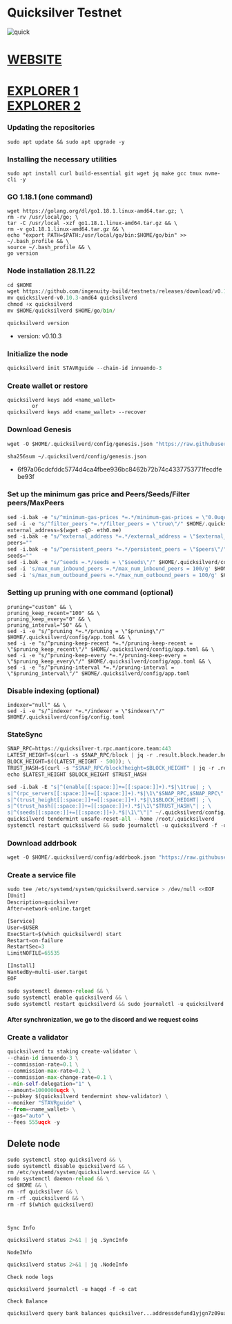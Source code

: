 # Quicksilver  Testnet

![quick](https://user-images.githubusercontent.com/44331529/201520331-711f381d-89ab-4b8b-bab9-114c2b2521bd.png)


[WEBSITE](https://quicksilver.zone/)
=
[EXPLORER 1](https://explorer.stavr.tech/quicksilver/staking) \
[EXPLORER 2](https://testnet.manticore.team/quicksilver/staking)
=
### Updating the repositories  

    sudo apt update && sudo apt upgrade -y

### Installing the necessary utilities

    sudo apt install curl build-essential git wget jq make gcc tmux nvme-cli -y
    
### GO 1.18.1 (one command)

    wget https://golang.org/dl/go1.18.1.linux-amd64.tar.gz; \
    rm -rv /usr/local/go; \
    tar -C /usr/local -xzf go1.18.1.linux-amd64.tar.gz && \
    rm -v go1.18.1.linux-amd64.tar.gz && \
    echo "export PATH=$PATH:/usr/local/go/bin:$HOME/go/bin" >> ~/.bash_profile && \
    source ~/.bash_profile && \
    go version

### Node installation 28.11.22
```python
cd $HOME
wget https://github.com/ingenuity-build/testnets/releases/download/v0.10.0/quicksilverd-v0.10.3-amd64
mv quicksilverd-v0.10.3-amd64 quicksilverd
chmod +x quicksilverd
mv $HOME/quicksilverd $HOME/go/bin/
```
`quicksilverd version`
+ version: v0.10.3


### Initialize the node
```java
quicksilverd init STAVRguide --chain-id innuendo-3
```

### Create wallet or restore
    quicksilverd keys add <name_wallet>
            or
    quicksilverd keys add <name_wallet> --recover

### Download Genesis
```python
wget -O $HOME/.quicksilverd/config/genesis.json "https://raw.githubusercontent.com/ingenuity-build/testnets/main/innuendo/genesis.json"
```
`sha256sum ~/.quicksilverd/config/genesis.json`
 + 6f97a06cdcfddc5774d4ca4fbee936bc8462b72b74c4337753771fecdfebe93f

### Set up the minimum gas price and Peers/Seeds/Filter peers/MaxPeers
```python
sed -i.bak -e "s/^minimum-gas-prices *=.*/minimum-gas-prices = \"0.0uqck\"/;" ~/.quicksilverd/config/app.toml
sed -i -e "s/^filter_peers *=.*/filter_peers = \"true\"/" $HOME/.quicksilverd/config/config.toml
external_address=$(wget -qO- eth0.me)
sed -i.bak -e "s/^external_address *=.*/external_address = \"$external_address:26656\"/" $HOME/.quicksilverd/config/config.toml
peers=""
sed -i.bak -e "s/^persistent_peers *=.*/persistent_peers = \"$peers\"/" $HOME/.quicksilverd/config/config.toml
seeds=""
sed -i.bak -e "s/^seeds =.*/seeds = \"$seeds\"/" $HOME/.quicksilverd/config/config.toml
sed -i 's/max_num_inbound_peers =.*/max_num_inbound_peers = 100/g' $HOME/.quicksilverd/config/config.toml
sed -i 's/max_num_outbound_peers =.*/max_num_outbound_peers = 100/g' $HOME/.quicksilverd/config/config.toml
```


### Setting up pruning with one command (optional)
    pruning="custom" && \
    pruning_keep_recent="100" && \
    pruning_keep_every="0" && \
    pruning_interval="50" && \
    sed -i -e "s/^pruning *=.*/pruning = \"$pruning\"/" $HOME/.quicksilverd/config/app.toml && \
    sed -i -e "s/^pruning-keep-recent *=.*/pruning-keep-recent = \"$pruning_keep_recent\"/" $HOME/.quicksilverd/config/app.toml && \
    sed -i -e "s/^pruning-keep-every *=.*/pruning-keep-every = \"$pruning_keep_every\"/" $HOME/.quicksilverd/config/app.toml && \
    sed -i -e "s/^pruning-interval *=.*/pruning-interval = \"$pruning_interval\"/" $HOME/.quicksilverd/config/app.toml

### Disable indexing (optional)
    indexer="null" && \
    sed -i -e "s/^indexer *=.*/indexer = \"$indexer\"/" $HOME/.quicksilverd/config/config.toml

### StateSync
```python
SNAP_RPC=https://quicksilver-t.rpc.manticore.team:443
LATEST_HEIGHT=$(curl -s $SNAP_RPC/block | jq -r .result.block.header.height); \
BLOCK_HEIGHT=$((LATEST_HEIGHT - 500)); \
TRUST_HASH=$(curl -s "$SNAP_RPC/block?height=$BLOCK_HEIGHT" | jq -r .result.block_id.hash)
echo $LATEST_HEIGHT $BLOCK_HEIGHT $TRUST_HASH

sed -i.bak -E "s|^(enable[[:space:]]+=[[:space:]]+).*$|\1true| ; \
s|^(rpc_servers[[:space:]]+=[[:space:]]+).*$|\1\"$SNAP_RPC,$SNAP_RPC\"| ; \
s|^(trust_height[[:space:]]+=[[:space:]]+).*$|\1$BLOCK_HEIGHT| ; \
s|^(trust_hash[[:space:]]+=[[:space:]]+).*$|\1\"$TRUST_HASH\"| ; \
s|^(seeds[[:space:]]+=[[:space:]]+).*$|\1\"\"|" ~/.quicksilverd/config/config.toml
quicksilverd tendermint unsafe-reset-all --home /root/.quicksilverd
systemctl restart quicksilverd && sudo journalctl -u quicksilverd -f -o cat
```

### Download addrbook
```python
wget -O $HOME/.quicksilverd/config/addrbook.json "https://raw.githubusercontent.com/obajay/nodes-Guides/main/Quicksilver/addrbook.json"
```

### Create a service file
```python
sudo tee /etc/systemd/system/quicksilverd.service > /dev/null <<EOF
[Unit]
Description=quicksilver
After=network-online.target

[Service]
User=$USER
ExecStart=$(which quicksilverd) start
Restart=on-failure
RestartSec=3
LimitNOFILE=65535

[Install]
WantedBy=multi-user.target
EOF
```
```python    
sudo systemctl daemon-reload && \
sudo systemctl enable quicksilverd && \
sudo systemctl restart quicksilverd && sudo journalctl -u quicksilverd -f -o cat
```

#### After synchronization, we go to the discord and we request coins

### Create a validator
```python
quicksilverd tx staking create-validator \
--chain-id innuendo-3 \
--commission-rate=0.1 \
--commission-max-rate=0.2 \
--commission-max-change-rate=0.1 \
--min-self-delegation="1" \
--amount=1000000uqck \
--pubkey $(quicksilverd tendermint show-validator) \
--moniker "STAVRguide" \
--from=<name_wallet> \
--gas="auto" \
--fees 555uqck -y
```    

## Delete node
```python
sudo systemctl stop quicksilverd && \
sudo systemctl disable quicksilverd && \
rm /etc/systemd/system/quicksilverd.service && \
sudo systemctl daemon-reload && \
cd $HOME && \
rm -rf quicksilver && \
rm -rf .quicksilverd && \
rm -rf $(which quicksilverd)
```

#

`Sync Info`
```python
quicksilverd status 2>&1 | jq .SyncInfo
```
`NodeINfo`
```python
quicksilverd status 2>&1 | jq .NodeInfo
```
`Check node logs`
```python
quicksilverd journalctl -u haqqd -f -o cat
```
`Check Balance`
```python
quicksilverd query bank balances quicksilver...addressdefund1yjgn7z09ua9vms259j
```

